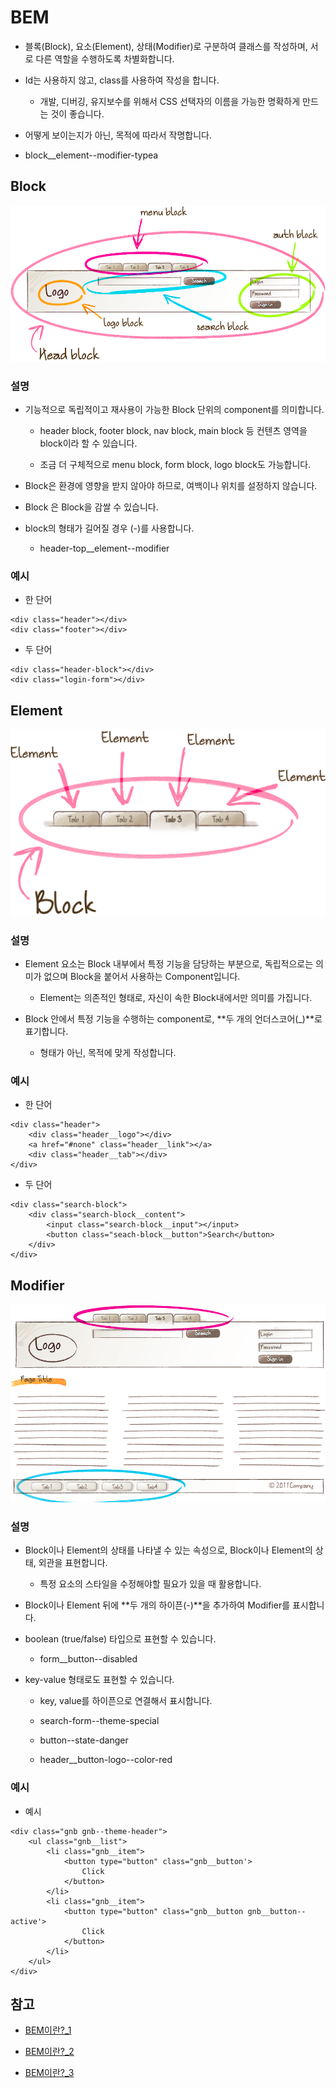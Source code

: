 # BEM

- 블록(Block), 요소(Element), 상태(Modifier)로 구분하여 클래스를 작성하며, 서로 다른 역할을 수행하도록 차별화합니다.

- Id는 사용하지 않고, class를 사용하여 작성을 합니다.

	- 개발, 디버깅, 유지보수를 위해서 CSS 선택자의 이름을 가능한 명확하게 만드는 것이 좋습니다.

- 어떻게 보이는지가 아닌, 목적에 따라서 작명합니다.

- block__element--modifier-typea

## Block

![img_block](image/img_block.png)

### 설명

- 기능적으로 독립적이고 재사용이 가능한 Block 단위의 component를 의미합니다.

	- header block, footer block, nav block, main block 등 컨텐츠 영역을 block이라 할 수 있습니다.

	- 조금 더 구체적으로 menu block, form block, logo block도 가능합니다.

- Block은 환경에 영향을 받지 않아야 하므로, 여백이나 위치를 설정하지 않습니다.

- Block 은 Block을 감쌀 수 있습니다.

- block의 형태가 길어질 경우 (-)를 사용합니다.

	- header-top__element--modifier

### 예시

- 한 단어 

```
<div class="header"></div>
<div class="footer"></div>
```

- 두 단어 

```
<div class="header-block"></div>
<div class="login-form"></div>
```

## Element

![img_block](image/img_element.png)

### 설명

- Element 요소는 Block 내부에서 특정 기능을 담당하는 부분으로, 독립적으로는 의미가 없으며 Block을 붙어서 사용하는 Component입니다.

	- Element는 의존적인 형태로, 자신이 속한 Block내에서만 의미를 가집니다.

- Block 안에서 특정 기능을 수행하는 component로, **두 개의 언더스코어(_)**로 표기합니다.

	- 형태가 아닌, 목적에 맞게 작성합니다.

### 예시

- 한 단어 

```
<div class="header">
	<div class="header__logo"></div>
	<a href="#none" class="header__link"></a>
	<div class="header__tab"></div>
</div>
```

- 두 단어 

```
<div class="search-block">
	<div class="search-block__content">
		<input class="search-block__input"></input>
		<button class="seach-block__button">Search</button>
	</div>
</div>
```

## Modifier

![img_block](image/img_modifier.png)

### 설명

- Block이나 Element의 상태를 나타낼 수 있는 속성으로, Block이나 Element의 상태, 외관을 표현합니다.

	- 특정 요소의 스타일을 수정해야할 필요가 있을 때 활용합니다.

- Block이나 Element 뒤에 **두 개의 하이픈(-)**을 추가하여 Modifier를 표시합니다.

- boolean (true/false) 타입으로 표현할 수 있습니다.

	- form__button--disabled

- key-value 형태로도 표현할 수 있습니다.

	- key, value를 하이픈으로 연결해서 표시합니다.

	- search-form--theme-special

	- button--state-danger

	- header__button-logo--color-red

### 예시

- 예시

```
<div class="gnb gnb--theme-header">
	<ul class="gnb__list">
		<li class="gnb__item">
			<button type="button" class="gnb__button'>
				Click
			</button>
		</li>
		<li class="gnb__item">
			<button type="button" class="gnb__button gnb__button--active'>
				Click
			</button>
		</li>
	</ul>
</div>
```

## 참고

- [BEM이란?_1](https://junwoo45.github.io/2019-08-29-BEM/)

- [BEM이란?_2](https://nykim.work/15)

- [BEM이란?_3](https://medium.com/@jinminkim_50502/css-bem-smacss-oocss-9e4d6beb0a38)